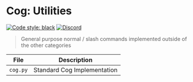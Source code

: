 # Cog: Utilities

[![Code style: black](https://img.shields.io/badge/code%20style-black-000000.svg?style=for-the-badge)](https://github.com/psf/black)
[![Discord](https://img.shields.io/discord/719343092963999804?color=%235865F2&label=Server&logo=discord&logoColor=white&style=for-the-badge)](https://discord.gg/CENcTvnarE)

> General purpose normal / slash commands implemented outside of the other categories

|         File         |           Description           |
|----------------------|---------------------------------|
| `cog.py`             | Standard Cog Implementation     |
